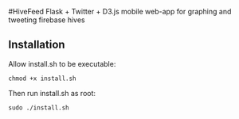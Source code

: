 #HiveFeed
Flask + Twitter + D3.js mobile web-app for graphing and tweeting firebase hives

## Installation
Allow install.sh to be executable:
	
    chmod +x install.sh

Then run install.sh as root:

	sudo ./install.sh
